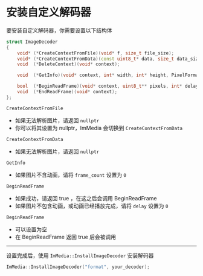 # 安装自定义解码器

要安装自定义解码器，你需要设置以下结构体

```cpp
struct ImageDecoder
{
    void* (*CreateContextFromFile)(void* f, size_t file_size);
    void* (*CreateContextFromData)(const uint8_t* data, size_t data_size);
    void  (*DeleteContext)(void* context);

    void  (*GetInfo)(void* context, int* width, int* height, PixelFormat* format, int* frame_count);

    bool  (*BeginReadFrame)(void* context, uint8_t** pixels, int* delay);
    void  (*EndReadFrame)(void* context);
};
```

`CreateContextFromFile`
- 如果无法解析图片，请返回 `nullptr`
- 你可以将其设置为 nullptr，ImMedia 会切换到 `CreateContextFromData`

`CreateContextFromData`
- 如果无法解析图片，请返回 `nullptr`

`GetInfo`
- 如果图片不含动画，请将 `frame_count` 设置为 `0`

`BeginReadFrame`
- 如果成功，请返回 true ，在这之后会调用 BeginReadFrame
- 如果图片不包含动画，或动画已经播放完成，请将 `delay` 设置为 `0`

`BeginReadFrame`
- 可以设置为空
- 在 BeginReadFrame 返回 true 后会被调用

---

设置完成后，使用 `ImMedia::InstallImageDecoder` 安装解码器

```cpp
ImMedia::InstallImageDecoder("format", your_decoder);
```

